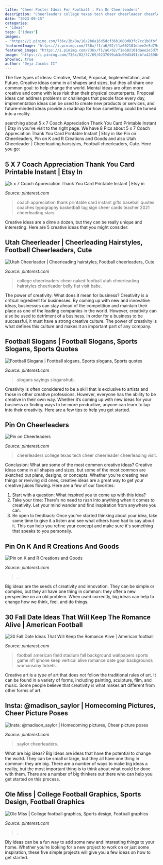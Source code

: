 ```yaml
---
title: "Cheer Poster Ideas For Football : Pin On Cheerleaders"
description: "Cheerleaders college texas tech cheer cheerleader cheerleading visit"
date: "2023-09-15"
categories:
- "ideas"
tags: ["ideas"]
images:
- "https://i.pinimg.com/736x/2b/8a/16/2b8a16d5dcf36b1008d03fc7cc1b8fbf.jpg"
featuredImage: "https://i.pinimg.com/736x/f1/a6/02/f1a602101daee2e5d79c03b7678352bc.jpg"
featured_image: "https://i.pinimg.com/736x/f1/a6/02/f1a602101daee2e5d79c03b7678352bc.jpg"
image: "https://i.pinimg.com/736x/02/37/69/0237699ab3c00d3491cbfa42898c2ca0--lazy-hairstyles-cheer-hairstyles.jpg"
ShowToc: true
author: "Deja Jacobs II"
---
```



The five types of ideas: Creative, Mental, Proposal, Implementation, and Future.
Creative ideas come in all shapes and sizes, but they all share one common goal: to help change the world. Mental ideas are often more creative and come with less risk than their physical counterparts. Proposal ideas can address problems or challenges that people face every day, implementation ideas can be used to create new products or services, and future-minded ideas provide a roadmap for how something could be turned into a reality.

	

		
searching about 5 x 7 Coach Appreciation Thank You Card Printable Instant | Etsy in you've visit to the right page. We have 8 Pics about 5 x 7 Coach Appreciation Thank You Card Printable Instant | Etsy in like Pin on Cheerleaders, Pin on K and R Creations and Goods and also Utah Cheerleader | Cheerleading hairstyles, Football cheerleaders, Cute. Here you go:
		
    
## 5 X 7 Coach Appreciation Thank You Card Printable Instant | Etsy In

<img loading=lazy src="https://i.pinimg.com/736x/29/24/66/292466e42c30fcad2f7ec7c93e289487--coach-appreciation-quotes-teacher-appreciation.jpg" onerror="this.onerror=null;this.src='https://tse4.mm.bing.net/th?id=OIP.Y3QrzJyYfUHaOrgr7ZGrbAHaHa&amp;pid=15.1';" alt="5 x 7 Coach Appreciation Thank You Card Printable Instant | Etsy in">

_Source: pinterest.com_

>coach appreciation thank printable card instant gifts baseball quotes coaches typography basketball tag sign cheer cards teacher 2021 cheerleading stars. 

	

Creative ideas are a dime a dozen, but they can be really unique and interesting. Here are 5 creative ideas that you might consider: 

    
## Utah Cheerleader | Cheerleading Hairstyles, Football Cheerleaders, Cute

<img loading=lazy src="https://i.pinimg.com/736x/02/37/69/0237699ab3c00d3491cbfa42898c2ca0--lazy-hairstyles-cheer-hairstyles.jpg" onerror="this.onerror=null;this.src='https://tse1.mm.bing.net/th?id=OIP.MAVHiYbOuqAh31F2BCI5LQAAAA&amp;pid=15.1';" alt="Utah Cheerleader | Cheerleading hairstyles, Football cheerleaders, Cute">

_Source: pinterest.com_

>college cheerleaders cheer naked football utah cheerleading hairstyles cheerleader belly flat visit babe. 

	

The power of creativity: What does it mean for business?
Creativity is a critical ingredient for businesses. By coming up with new and innovative ideas, businesses can stay ahead of the competition and maintain their place as one of the leading companies in the world. However, creativity can also be used to detriment of a business. In order for a business to be successful, it must have a strong creative culture. The power of creativity is what defines this culture and makes it an important part of any company.

    
## Football Slogans | Football Slogans, Sports Slogans, Sports Quotes

<img loading=lazy src="https://i.pinimg.com/736x/94/8d/72/948d7283150cd70ca5ad394d803b1ff5.jpg" onerror="this.onerror=null;this.src='https://tse4.mm.bing.net/th?id=OIP.ynTvivtXq6xKQLqY5HT1TgAAAA&amp;pid=15.1';" alt="Football Slogans | Football slogans, Sports slogans, Sports quotes">

_Source: pinterest.com_

>slogans sayings sloganshub. 

	

Creativity is often considered to be a skill that is exclusive to artists and those in other creative professions. However, everyone has the ability to be creative in their own way. Whether it’s coming up with new ideas for your business or finding ways to be more productive, anyone can learn to tap into their creativity. Here are a few tips to help you get started.

    
## Pin On Cheerleaders

<img loading=lazy src="https://i.pinimg.com/736x/f1/a6/02/f1a602101daee2e5d79c03b7678352bc.jpg" onerror="this.onerror=null;this.src='https://tse1.mm.bing.net/th?id=OIP.gYF3ggUkGloBjENAsT-14wHaKw&amp;pid=15.1';" alt="Pin on Cheerleaders">

_Source: pinterest.com_

>cheerleaders college texas tech cheer cheerleader cheerleading visit. 

	

Conclusion: What are some of the most common creative ideas?
Creative ideas come in all shapes and sizes, but some of the most common are sketched out plans, designs, or concepts. Whether you're creating new things or reviving old ones, creative ideas are a great way to get your creative juices flowing. Here are a few of our favorites:
1. Start with a question: What inspired you to come up with this idea?
2. Take your time: There's no need to rush into anything when it comes to creativity. Let your mind wander and find inspiration from anywhere you can.
3. Be open to feedback: Once you've started thinking about your idea, take some time to give it a listen and see what others have had to say about it. This can help you refine your concept and make sure it's something that speaks to you personally.

    
## Pin On K And R Creations And Goods

<img loading=lazy src="https://i.pinimg.com/736x/28/5b/7c/285b7cada1db4d1800c57acccd5af207.jpg" onerror="this.onerror=null;this.src='https://tse1.mm.bing.net/th?id=OIP.CRyvleH43RCQgtkaeW0zCgHaJ3&amp;pid=15.1';" alt="Pin on K and R Creations and Goods">

_Source: pinterest.com_

>. 

	

Big ideas are the seeds of creativity and innovation. They can be simple or complex, but they all have one thing in common: they offer a new perspective on an old problem. When used correctly, big ideas can help to change how we think, feel, and do things.

    
## 30 Fall Date Ideas That Will Keep The Romance Alive | American Football

<img loading=lazy src="https://i.pinimg.com/736x/86/93/4f/86934f85bbf62baa526b15a6cccd35d6--fall-dates-get-tickets.jpg" onerror="this.onerror=null;this.src='https://tse2.mm.bing.net/th?id=OIP.xqoSeGSZXkS-ohADVTDz_QHaLH&amp;pid=15.1';" alt="30 Fall Date Ideas That Will Keep the Romance Alive | American football">

_Source: pinterest.com_

>football american field stadium fall background wallpapers sports game nfl iphone keep vertical alive romance date goal backgrounds womansday tickets. 

	

Creative art is a type of art that does not follow the traditional rules of art. It can be found in a variety of forms, including painting, sculpture, film, and music. Some people believe that creativity is what makes art different from other forms of art.

    
## Insta: @madison_saylor | Homecoming Pictures, Cheer Picture Poses

<img loading=lazy src="https://i.pinimg.com/736x/e7/f3/ca/e7f3cab298ea5eaf0e70817ed368fe5f.jpg" onerror="this.onerror=null;this.src='https://tse1.mm.bing.net/th?id=OIP.PAV4EfMcrOTop04l39z4_gHaJQ&amp;pid=15.1';" alt="Insta: @madison_saylor | Homecoming pictures, Cheer picture poses">

_Source: pinterest.com_

>saylor cheerleaders. 

	

What are big ideas?
Big Ideas are ideas that have the potential to change the world. They can be small or large, but they all have one thing in common: they are big. There are a number of ways to make big ideas a reality, but the most important thing is to think about what could be done with them. There are a number of big thinkers out there who can help you get started on this process.

    
## Ole Miss | College Football Graphics, Sports Design, Football Graphics

<img loading=lazy src="https://i.pinimg.com/736x/2b/8a/16/2b8a16d5dcf36b1008d03fc7cc1b8fbf.jpg" onerror="this.onerror=null;this.src='https://tse1.mm.bing.net/th?id=OIP.MkvETtycdmNYXIIbDJ4zUAHaNK&amp;pid=15.1';" alt="Ole Miss | College football graphics, Sports design, Football graphics">

_Source: pinterest.com_

>. 

	

Diy ideas can be a fun way to add some new and interesting things to your home. Whether you're looking for a new project to work on or just some inspiration, these five simple projects will give you a few ideas on how to get started.

